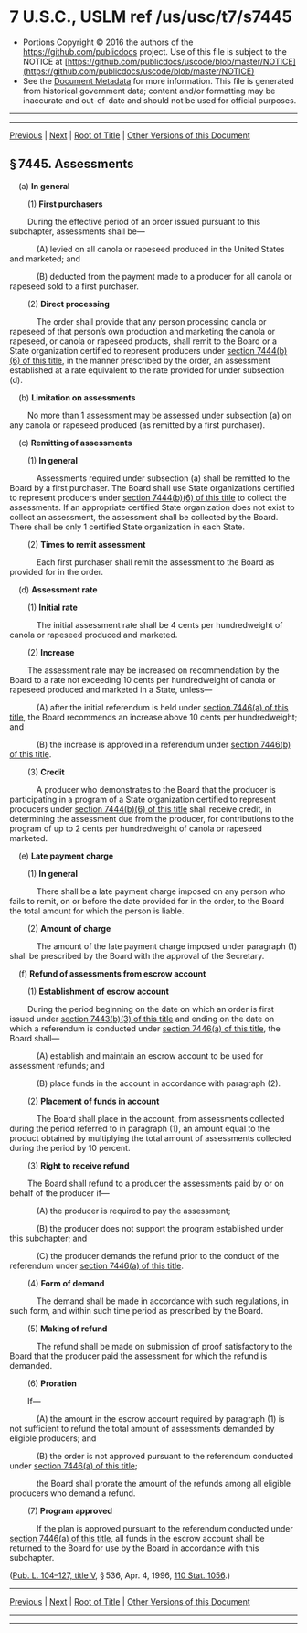 ---
---

# 7 U.S.C., USLM ref /us/usc/t7/s7445

* Portions Copyright © 2016 the authors of the https://github.com/publicdocs project.
  Use of this file is subject to the NOTICE at [https://github.com/publicdocs/uscode/blob/master/NOTICE](https://github.com/publicdocs/uscode/blob/master/NOTICE)
* See the [Document Metadata](././../../../../..//README.md) for more information.
  This file is generated from historical government data; content and/or formatting may be inaccurate and out-of-date and should not be used for official purposes.

----------
----------

[Previous](./../../../../..//us/usc/t7/ch101/schIII/m__us_usc_t7_s7444.md) | [Next](./../../../../..//us/usc/t7/ch101/schIII/m__us_usc_t7_s7446.md) | [Root of Title](./../../../../../) | [Other Versions of this Document](https://publicdocs.github.io/go/links?ns=uslm&ref=%2Fus%2Fusc%2Ft7%2Fs7445)

## § 7445. Assessments

    (a) __In general__ 

        (1) __First purchasers__ 

        During the effective period of an order issued pursuant to this subchapter, assessments shall be—

            (A) levied on all canola or rapeseed produced in the United States and marketed; and

            (B) deducted from the payment made to a producer for all canola or rapeseed sold to a first purchaser.

        (2) __Direct processing__ 

            The order shall provide that any person processing canola or rapeseed of that person’s own production and marketing the canola or rapeseed, or canola or rapeseed products, shall remit to the Board or a State organization certified to represent producers under [section 7444(b)(6) of this title][/us/usc/t7/s7444/b/6], in the manner prescribed by the order, an assessment established at a rate equivalent to the rate provided for under subsection (d).

    (b) __Limitation on assessments__ 

        No more than 1 assessment may be assessed under subsection (a) on any canola or rapeseed produced (as remitted by a first purchaser).

    (c) __Remitting of assessments__ 

        (1) __In general__ 

            Assessments required under subsection (a) shall be remitted to the Board by a first purchaser. The Board shall use State organizations certified to represent producers under [section 7444(b)(6) of this title][/us/usc/t7/s7444/b/6] to collect the assessments. If an appropriate certified State organization does not exist to collect an assessment, the assessment shall be collected by the Board. There shall be only 1 certified State organization in each State.

        (2) __Times to remit assessment__ 

            Each first purchaser shall remit the assessment to the Board as provided for in the order.

    (d) __Assessment rate__ 

        (1) __Initial rate__ 

            The initial assessment rate shall be 4 cents per hundredweight of canola or rapeseed produced and marketed.

        (2) __Increase__ 

        The assessment rate may be increased on recommendation by the Board to a rate not exceeding 10 cents per hundredweight of canola or rapeseed produced and marketed in a State, unless—

            (A) after the initial referendum is held under [section 7446(a) of this title][/us/usc/t7/s7446/a], the Board recommends an increase above 10 cents per hundredweight; and

            (B) the increase is approved in a referendum under [section 7446(b) of this title][/us/usc/t7/s7446/b].

        (3) __Credit__ 

            A producer who demonstrates to the Board that the producer is participating in a program of a State organization certified to represent producers under [section 7444(b)(6) of this title][/us/usc/t7/s7444/b/6] shall receive credit, in determining the assessment due from the producer, for contributions to the program of up to 2 cents per hundredweight of canola or rapeseed marketed.

    (e) __Late payment charge__ 

        (1) __In general__ 

            There shall be a late payment charge imposed on any person who fails to remit, on or before the date provided for in the order, to the Board the total amount for which the person is liable.

        (2) __Amount of charge__ 

            The amount of the late payment charge imposed under paragraph (1) shall be prescribed by the Board with the approval of the Secretary.

    (f) __Refund of assessments from escrow account__ 

        (1) __Establishment of escrow account__ 

        During the period beginning on the date on which an order is first issued under [section 7443(b)(3) of this title][/us/usc/t7/s7443/b/3] and ending on the date on which a referendum is conducted under [section 7446(a) of this title][/us/usc/t7/s7446/a], the Board shall—

            (A) establish and maintain an escrow account to be used for assessment refunds; and

            (B) place funds in the account in accordance with paragraph (2).

        (2) __Placement of funds in account__ 

            The Board shall place in the account, from assessments collected during the period referred to in paragraph (1), an amount equal to the product obtained by multiplying the total amount of assessments collected during the period by 10 percent.

        (3) __Right to receive refund__ 

        The Board shall refund to a producer the assessments paid by or on behalf of the producer if—

            (A) the producer is required to pay the assessment;

            (B) the producer does not support the program established under this subchapter; and

            (C) the producer demands the refund prior to the conduct of the referendum under [section 7446(a) of this title][/us/usc/t7/s7446/a].

        (4) __Form of demand__ 

            The demand shall be made in accordance with such regulations, in such form, and within such time period as prescribed by the Board.

        (5) __Making of refund__ 

            The refund shall be made on submission of proof satisfactory to the Board that the producer paid the assessment for which the refund is demanded.

        (6) __Proration__ 

        If—

            (A) the amount in the escrow account required by paragraph (1) is not sufficient to refund the total amount of assessments demanded by eligible producers; and

            (B) the order is not approved pursuant to the referendum conducted under [section 7446(a) of this title][/us/usc/t7/s7446/a];

            the Board shall prorate the amount of the refunds among all eligible producers who demand a refund.

        (7) __Program approved__ 

            If the plan is approved pursuant to the referendum conducted under [section 7446(a) of this title][/us/usc/t7/s7446/a], all funds in the escrow account shall be returned to the Board for use by the Board in accordance with this subchapter.

([Pub. L. 104–127, title V][/us/pl/104/127/tV], § 536, Apr. 4, 1996, [110 Stat. 1056][/us/stat/110/1056].)

----------

[Previous](./../../../../..//us/usc/t7/ch101/schIII/m__us_usc_t7_s7444.md) | [Next](./../../../../..//us/usc/t7/ch101/schIII/m__us_usc_t7_s7446.md) | [Root of Title](./../../../../../) | [Other Versions of this Document](https://publicdocs.github.io/go/links?ns=uslm&ref=%2Fus%2Fusc%2Ft7%2Fs7445)

----------
----------

[/us/usc/t7/s7444/b/6]: https://publicdocs.github.io/go/links?ns=uslm&ref=%2Fus%2Fusc%2Ft7%2Fs7444%2Fb%2F6
[/us/usc/t7/s7444/b/6]: https://publicdocs.github.io/go/links?ns=uslm&ref=%2Fus%2Fusc%2Ft7%2Fs7444%2Fb%2F6
[/us/usc/t7/s7446/a]: https://publicdocs.github.io/go/links?ns=uslm&ref=%2Fus%2Fusc%2Ft7%2Fs7446%2Fa
[/us/usc/t7/s7446/b]: https://publicdocs.github.io/go/links?ns=uslm&ref=%2Fus%2Fusc%2Ft7%2Fs7446%2Fb
[/us/usc/t7/s7444/b/6]: https://publicdocs.github.io/go/links?ns=uslm&ref=%2Fus%2Fusc%2Ft7%2Fs7444%2Fb%2F6
[/us/usc/t7/s7443/b/3]: https://publicdocs.github.io/go/links?ns=uslm&ref=%2Fus%2Fusc%2Ft7%2Fs7443%2Fb%2F3
[/us/usc/t7/s7446/a]: https://publicdocs.github.io/go/links?ns=uslm&ref=%2Fus%2Fusc%2Ft7%2Fs7446%2Fa
[/us/usc/t7/s7446/a]: https://publicdocs.github.io/go/links?ns=uslm&ref=%2Fus%2Fusc%2Ft7%2Fs7446%2Fa
[/us/usc/t7/s7446/a]: https://publicdocs.github.io/go/links?ns=uslm&ref=%2Fus%2Fusc%2Ft7%2Fs7446%2Fa
[/us/usc/t7/s7446/a]: https://publicdocs.github.io/go/links?ns=uslm&ref=%2Fus%2Fusc%2Ft7%2Fs7446%2Fa
[/us/pl/104/127/tV]: https://publicdocs.github.io/go/links?ns=uslm&ref=%2Fus%2Fpl%2F104%2F127%2FtV
[/us/stat/110/1056]: https://publicdocs.github.io/go/links?ns=uslm&ref=%2Fus%2Fstat%2F110%2F1056


